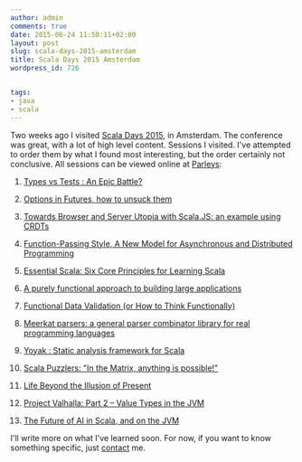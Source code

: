 ```yaml
---
author: admin
comments: true
date: 2015-06-24 11:50:11+02:00
layout: post
slug: scala-days-2015-amsterdam
title: Scala Days 2015 Amsterdam
wordpress_id: 726


tags:
- java
- scala
---
```


Two weeks ago I visited [Scala Days 2015](http://event.scaladays.org/scaladays-amsterdam-2015), in Amsterdam. The conference was great, with a lot of high level content.
Sessions I visited. I've attempted to order them by what I found most interesting, but the order certainly not conclusive. All sessions can be viewed online at [Parleys](https://www.parleys.com/channel/scala-days-amsterdam-2015):



	
  1. [Types vs Tests : An Epic Battle?](https://www.parleys.com/tutorial/types-vs-tests-an-epic-battle)


  2. [Options in Futures, how to unsuck them](https://www.parleys.com/tutorial/options-futures-how-unsuck-them)


  3. [Towards Browser and Server Utopia with Scala.JS: an example using CRDTs](https://www.parleys.com/tutorial/towards-browser-server-utopia-scala-js-example-using-crdts)


  4. [Function-Passing Style, A New Model for Asynchronous and Distributed Programming](https://www.parleys.com/tutorial/scala15_09_effecten_6function-passing-style-a-new-model-asynchronous-distributed-programming)


  5. [Essential Scala: Six Core Principles for Learning Scala](https://www.parleys.com/tutorial/essential-scala-six-core-principles-learning-scala-1)


  6. [A purely functional approach to building large applications](https://www.parleys.com/tutorial/a-purely-functional-approach-building-large-applications)


  7. [Functional Data Validation (or How to Think Functionally)](https://www.parleys.com/tutorial/functional-data-validation-how-think-functionally)


  8. [Meerkat parsers: a general parser combinator library for real programming languages](https://www.parleys.com/tutorial/meerkat-parsers-general-parser-combinator-library-real-programming-languages)

	
  9. [Yoyak : Static analysis framework for Scala](https://www.parleys.com/tutorial/yoyak-static-analysis-framework-scala)

	
  10. [Scala Puzzlers: "In the Matrix, anything is possible!"](https://www.parleys.com/tutorial/scala-puzzlers-in-matrix-anything-possible)

        
  11. [Life Beyond the Illusion of Present](https://www.parleys.com/tutorial/life-beyond-illusion-present)

	
  12. [Project Valhalla: Part 2 – Value Types in the JVM](https://www.parleys.com/tutorial/project-valhalla-part-2-value-types-jvm)


  13. [The Future of AI in Scala, and on the JVM](https://www.parleys.com/tutorial/the-future-ai-scala-jvm)




I'll write more on what I've learned soon. For now, if you want to know something specific, just [contact](/contact/) me.
